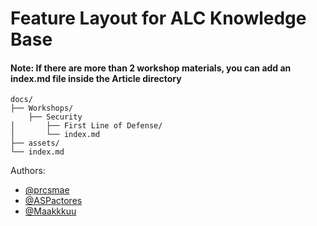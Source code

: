 # Feature Layout for ALC Knowledge Base

#### Note: If there are more than 2 workshop materials, you can add an index.md file inside the Article directory

```
docs/
├── Workshops/
    ├── Security
│       ├── First Line of Defense/
│       └── index.md
├── assets/
└── index.md
```
Authors:
- [@prcsmae](https://github.com/prcsmae)
- [@ASPactores](https://github.com/ASPactores)
- [@Maakkkuu](https://github.com/Maakkkuu)

